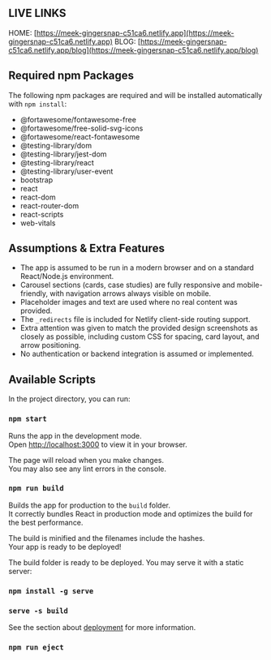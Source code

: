 ## LIVE LINKS
HOME: [https://meek-gingersnap-c51ca6.netlify.app](https://meek-gingersnap-c51ca6.netlify.app)
BLOG: [https://meek-gingersnap-c51ca6.netlify.app/blog](https://meek-gingersnap-c51ca6.netlify.app/blog)

## Required npm Packages

The following npm packages are required and will be installed automatically with `npm install`:

- @fortawesome/fontawesome-free
- @fortawesome/free-solid-svg-icons
- @fortawesome/react-fontawesome
- @testing-library/dom
- @testing-library/jest-dom
- @testing-library/react
- @testing-library/user-event
- bootstrap
- react
- react-dom
- react-router-dom
- react-scripts
- web-vitals

## Assumptions & Extra Features

- The app is assumed to be run in a modern browser and on a standard React/Node.js environment.
- Carousel sections (cards, case studies) are fully responsive and mobile-friendly, with navigation arrows always visible on mobile.
- Placeholder images and text are used where no real content was provided.
- The `_redirects` file is included for Netlify client-side routing support.
- Extra attention was given to match the provided design screenshots as closely as possible, including custom CSS for spacing, card layout, and arrow positioning.
- No authentication or backend integration is assumed or implemented.


## Available Scripts

In the project directory, you can run:

### `npm start`

Runs the app in the development mode.\
Open [http://localhost:3000](http://localhost:3000) to view it in your browser.

The page will reload when you make changes.\
You may also see any lint errors in the console.


### `npm run build`

Builds the app for production to the `build` folder.\
It correctly bundles React in production mode and optimizes the build for the best performance.

The build is minified and the filenames include the hashes.\
Your app is ready to be deployed!

The build folder is ready to be deployed.
You may serve it with a static server:

### `npm install -g serve`
### `serve -s build`

See the section about [deployment](https://facebook.github.io/create-react-app/docs/deployment) for more information.

### `npm run eject`

